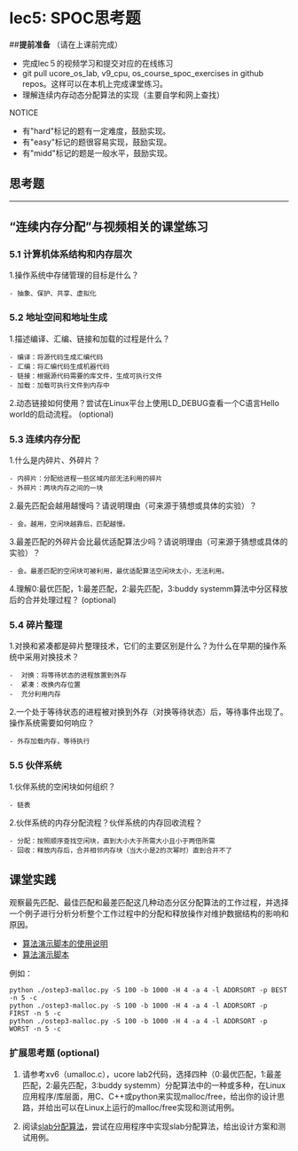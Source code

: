 # lec5: SPOC思考题

##**提前准备**
（请在上课前完成）

- 完成lec５的视频学习和提交对应的在线练习
- git pull ucore_os_lab, v9_cpu, os_course_spoc_exercises in github repos。这样可以在本机上完成课堂练习。
- 理解连续内存动态分配算法的实现（主要自学和网上查找）

NOTICE
- 有"hard"标记的题有一定难度，鼓励实现。
- 有"easy"标记的题很容易实现，鼓励实现。
- 有"midd"标记的题是一般水平，鼓励实现。


## 思考题
---

## “连续内存分配”与视频相关的课堂练习

### 5.1 计算机体系结构和内存层次

1.操作系统中存储管理的目标是什么？  

	- 抽象、保护、共享、虚拟化

### 5.2 地址空间和地址生成
1.描述编译、汇编、链接和加载的过程是什么？

	- 编译：将源代码生成汇编代码
	- 汇编：将汇编代码生成机器代码
	- 链接：根据源代码需要的库文件，生成可执行文件
	- 加载：加载可执行文件到内存中

2.动态链接如何使用？尝试在Linux平台上使用LD_DEBUG查看一个C语言Hello world的启动流程。  (optional)



### 5.3 连续内存分配
1.什么是内碎片、外碎片？

	- 内碎片：分配给进程一些区域内部无法利用的碎片
	- 外碎片：两块内存之间的一块
2.最先匹配会越用越慢吗？请说明理由（可来源于猜想或具体的实验）？

	- 会。越用，空闲块越靠后，匹配越慢。
3.最差匹配的外碎片会比最优适配算法少吗？请说明理由（可来源于猜想或具体的实验）？

	- 会。最差匹配的空闲块可被利用，最优适配算法空闲块太小，无法利用。
4.理解0:最优匹配，1:最差匹配，2:最先匹配，3:buddy systemm算法中分区释放后的合并处理过程？ (optional)


### 5.4 碎片整理
1.对换和紧凑都是碎片整理技术，它们的主要区别是什么？为什么在早期的操作系统中采用对换技术？ 

	-  对换：将等待状态的进程放置到外存
	-  紧凑：改换内存位置
	-  充分利用内存
2.一个处于等待状态的进程被对换到外存（对换等待状态）后，等待事件出现了。操作系统需要如何响应？

	- 外存加载内存，等待执行

### 5.5 伙伴系统
1.伙伴系统的空闲块如何组织？

	- 链表
2.伙伴系统的内存分配流程？伙伴系统的内存回收流程？
	
	- 分配：按照顺序查找空闲块，直到大小大于所需大小且小于两倍所需
	- 回收：释放内存后，合并相邻内存块（当大小是2的次幂时）直到合并不了
## 课堂实践

观察最先匹配、最佳匹配和最差匹配这几种动态分区分配算法的工作过程，并选择一个例子进行分析分析整个工作过程中的分配和释放操作对维护数据结构的影响和原因。

  * [算法演示脚本的使用说明](https://github.com/chyyuu/os_tutorial_lab/blob/master/ostep/ostep3-malloc.md)
  * [算法演示脚本](https://github.com/chyyuu/os_tutorial_lab/blob/master/ostep/ostep3-malloc.py)

例如：
```
python ./ostep3-malloc.py -S 100 -b 1000 -H 4 -a 4 -l ADDRSORT -p BEST -n 5 -c
python ./ostep3-malloc.py -S 100 -b 1000 -H 4 -a 4 -l ADDRSORT -p FIRST -n 5 -c
python ./ostep3-malloc.py -S 100 -b 1000 -H 4 -a 4 -l ADDRSORT -p WORST -n 5 -c
```

### 扩展思考题 (optional)

1. 请参考xv6（umalloc.c），ucore lab2代码，选择四种（0:最优匹配，1:最差匹配，2:最先匹配，3:buddy systemm）分配算法中的一种或多种，在Linux应用程序/库层面，用C、C++或python来实现malloc/free，给出你的设计思路，并给出可以在Linux上运行的malloc/free实现和测试用例。


2. 阅读[slab分配算法](http://en.wikipedia.org/wiki/Slab_allocation)，尝试在应用程序中实现slab分配算法，给出设计方案和测试用例。
